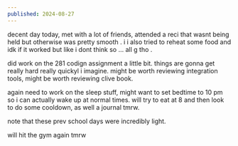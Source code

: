 ```yaml
---
published: 2024-08-27
---
```

decent day today, met with a lot of friends, attended a reci that wasnt being held but otherwise was pretty smooth . i i also tried to reheat some food and idk if it worked but like i dont think so ... all g tho . 

did work on the 281 codign assignment a little bit. things are gonna get really hard really quickyl i imagine. might be worth reviewing integration tools, might be worth reviewing clive book. 

again need to work on the sleep stuff, might want to set bedtime to 10 pm so i can actually wake up at normal times. will try to eat at 8 and then look to do some cooldown, as well a journal tmrw.

note that these prev school days were incredibly light.

will hit the gym again tmrw
